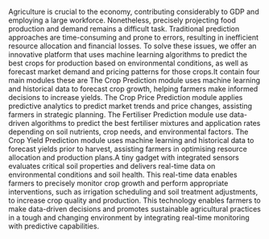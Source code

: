Agriculture is crucial to the economy, contributing considerably to GDP and employing a large workforce. Nonetheless, precisely projecting food production and demand
remains a difficult task. Traditional prediction approaches are time-consuming and
prone to errors, resulting in inefficient resource allocation and financial losses. To
solve these issues, we offer an innovative platform that uses machine learning algorithms to predict the best crops for production based on environmental conditions, as
well as forecast market demand and pricing patterns for those crops.It contain four
main modules these are The Crop Prediction module uses machine learning and historical data to forecast crop growth, helping farmers make informed decisions to increase
yields. The Crop Price Prediction module applies predictive analytics to predict market trends and price changes, assisting farmers in strategic planning. The Fertiliser
Prediction module use data-driven algorithms to predict the best fertiliser mixtures
and application rates depending on soil nutrients, crop needs, and environmental factors. The Crop Yield Prediction module uses machine learning and historical data to
forecast yields prior to harvest, assisting farmers in optimising resource allocation and
production plans.A tiny gadget with integrated sensors evaluates critical soil properties
and delivers real-time data on environmental conditions and soil health. This real-time
data enables farmers to precisely monitor crop growth and perform appropriate interventions, such as irrigation scheduling and soil treatment adjustments, to increase crop
quality and production. This technology enables farmers to make data-driven decisions
and promotes sustainable agricultural practices in a tough and changing environment
by integrating real-time monitoring with predictive capabilities.
